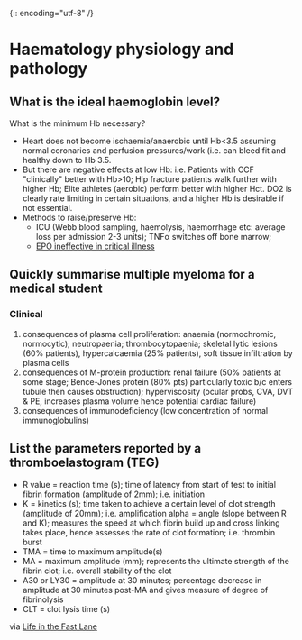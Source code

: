 {:: encoding="utf-8" /}

# Haematology physiology and pathology

## What is the ideal haemoglobin level?

What is the minimum Hb necessary? 

- Heart does not become ischaemia/anaerobic until Hb<3.5 assuming normal coronaries and perfusion pressures/work (i.e. can bleed fit and healthy down to Hb 3.5.  
- But there are negative effects at low Hb: i.e. Patients with CCF "clinically" better with Hb>10; Hip fracture patients walk further with higher Hb; Elite athletes (aerobic) perform better with higher Hct.  DO2 is clearly rate limiting in certain situations, and a higher Hb is desirable if not essential.
- Methods to raise/preserve Hb: 
    - ICU (Webb blood sampling, haemolysis, haemorrhage etc: average loss per admission 2-3 units); TNFα switches off bone marrow; 
    - [EPO ineffective in critical illness](http://www.ncbi.nlm.nih.gov/pubmed/24273484)

## Quickly summarise multiple myeloma for a medical student

### Clinical

1. consequences of plasma cell proliferation: anaemia (normochromic, normocytic); neutropaenia; thrombocytopaenia; skeletal lytic lesions (60% patients), hypercalcaemia (25% patients), soft tissue infiltration by plasma cells
2. consequences of M-protein production: renal failure (50% patients at some stage; Bence-Jones protein (80% pts) particularly toxic b/c enters tubule then causes obstruction); hyperviscosity (ocular probs, CVA, DVT & PE, increases plasma volume hence potential cardiac failure)
3. consequences of immunodeficiency (low concentration of normal immunoglobulins)

## List the parameters reported by a thromboelastogram (TEG)

- R value = reaction time (s); time of latency from start of test to initial fibrin formation (amplitude of 2mm); i.e. initiation
- K = kinetics (s); time taken to achieve a certain level of clot strength (amplitude of 20mm); i.e. amplification
alpha = angle (slope between R and K); measures the speed at which fibrin build up and cross linking takes place, hence assesses the rate of clot formation; i.e. thrombin burst
- TMA = time to maximum amplitude(s)
- MA = maximum amplitude (mm); represents the ultimate strength of the fibrin clot; i.e. overall stability of the clot
- A30 or LY30 = amplitude at 30 minutes; percentage decrease in amplitude at 30 minutes post-MA and gives measure of degree of fibrinolysis
- CLT = clot lysis time (s)

via [Life in the Fast Lane](http://lifeinthefastlane.com/ccc/thromboelastogram-teg/)
